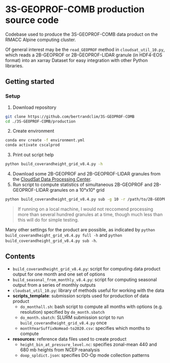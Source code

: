 # 3S-GEOPROF-COMB production source code
Codebase used to produce the 3S-GEOPROF-COMB data product on the RMACC Alpine computing cluster. 

Of general interest may be the `read_GEOPROF` method in `cloudsat_util_10.py`, which reads a 2B-GEOPROF or 2B-GEOPROF-LIDAR granule (in HDF4-EOS format) into an xarray Dataset for easy integration with other Python libraries.

## Getting started

### Setup
1. Download repository
```bash
git clone https://github.com/bertrandclim/3S-GEOPROF-COMB
cd ./3S-GEOPROF-COMB/production
```
2. Create environment
```bash
conda env create -f environment.yml
conda activate cscalprod
```
3. Print out script help
```bash
python build_coverandheight_grid_v8.4.py -h
```
4. Download some 2B-GEOPROF and 2B-GEOPROF-LIDAR granules from the [CloudSat Data Processing Center](https://www.cloudsat.cira.colostate.edu/).
5. Run script to compute statistics of simultaneous 2B-GEOPROF and 2B-GEOPROF-LIDAR granules on a 10°x10° grid
```bash
python build_coverandheight_grid_v8.4.py sub -g 10 -r /path/to/2B-GEOPROF -l /path/to/2B-GEOPROF-LIDAR -nworkers 8
```
> If running on a local machine, I would not reccomend processing more than several hundred granules at a time, though much less than this will do for simple testing.

Many other settings for the product are possible, as indicated by `python build_coverandheight_grid_v8.4.py full -h` and `python build_coverandheight_grid_v8.4.py sub -h`.

## Contents
* `build_coverandheight_grid_v8.4.py`: script for computing data product output for one month and one set of options
* `build_seasonal_from_monthly_v8.4.py`: script for computing seasonal output from a series of monthly outputs
* `cloudsat_util_10.py`: library of methods useful for working with the data
* __scripts_template__: submission scripts used for production of data product
  * `do_monthall.sh`: bash script to compute all months with options (e.g. resolution) specified by `do_month.sbatch`
  * `do_month.sbatch`: SLURM submission script to run `build_coverandheight_grid_v8.4.py` once
  * `monthYearSuffixNoHead-to2020.csv`: specifies which months to compute
* __resources__: reference data files used to create product
  * `height_bin_at_pressure_level.nc`: specifies zonal-mean 440 and 680 mb heights from NCEP reanalysis
  * `doop_spldict.json`: specifies DO-Op mode collection patterns